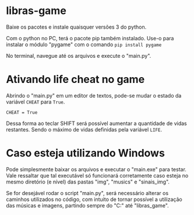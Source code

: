 # libras-game

Baixe os pacotes e instale quaisquer versões 3 do python.

Com o python no PC, terá o pacote pip também instalado. Use-o para instalar o módulo "pygame" com o comando ```pip install pygame```

No terminal, navegue até os arquivos e execute o "main.py".

# Ativando life cheat no game

Abrindo o "main.py" em um editor de textos, pode-se mudar o estado da variável ```CHEAT``` para ```True```.

```CHEAT = True```

Dessa forma ao teclar SHIFT será possível aumentar a quantidade de vidas restantes. Sendo o máximo de vidas definidas pela variável ```LIFE```.

# Caso esteja utilizando Windows

Pode simplesmente baixar os arquivos e executar o "main.exe" para testar. Vale ressaltar que tal executável só funcionará corretamente caso esteja no mesmo diretório (e nível) das pastas "img", "musics" e "sinais_img".

Se for desejável rodar o script "main.py", será necessário alterar os caminhos utilizados no código, com intuito de tornar possível a utilização das músicas e imagens, partindo sempre do "C:" até "libras_game".
